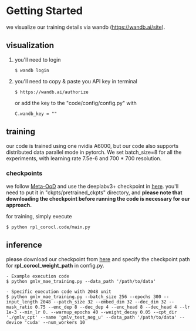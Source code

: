 # Getting Started

we visualize our training details via wandb (https://wandb.ai/site).

## visualization

1) you'll need to login
   ```shell 
   $ wandb login
   ```
2) you'll need to copy & paste you API key in terminal
   ```shell
   $ https://wandb.ai/authorize
   ```
   or add the key to the "code/config/config.py" with
   ```shell
   C.wandb_key = ""
   ```

## training

our code is trained using one nvidia A6000, but our code also supports distributed data parallel mode in pytorch. We
set batch_size=8 for all the experiments, with learning rate 7.5e-6 and 700 * 700 resolution.

### checkpoints

we follow [Meta-OoD](https://github.com/robin-chan/meta-ood) and use the deeplabv3+ checkpoint
in [here](https://github.com/NVIDIA/semantic-segmentation/tree/sdcnet). you'll need to put it in "ckpts/pretrained_ckpts" directory, and
**please note that downloading the checkpoint before running the code is necessary for our approach.**

for training, simply execute

```shell 
$ python rpl_corocl.code/main.py 
```

## inference

please download our checkpoint
from [here](https://drive.google.com/drive/folders/1rVaBRdOpS2JkAo-ZRO64jSZU0VbdZsDn?usp=sharing) and specify the
checkpoint path for **rpl_corocl_weight_path** in config.py.

```shell
- Example execution code
$ python gmlv_mae_training.py --data_path '/path/to/data'

- Specific execution code with 2048 unit
$ python gmlv_mae_training.py --batch_size 256 --epochs 300 --input_length 2048 --patch_size 32 --embed_dim 32 --dec_dim 32 --mask_ratio 0.75 --enc_dep 8 --dec_dep 4 --enc_head 8 --dec_head 4 --lr 1e-3 --min_lr 0. --warmup_epochs 40 --weight_decay 0.05 --cpt_dir './gmlv_cpt' --name 'gmlv_test_neg_u' --data_path '/path/to/data' --device 'cuda' --num_workers 10 

```

